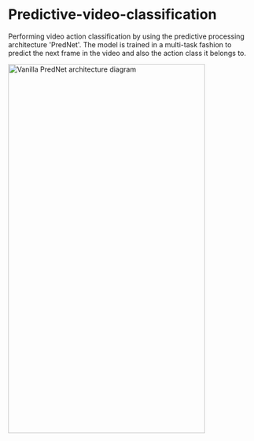 # Predictive-video-classification
Performing video action classification by using the predictive processing architecture 'PredNet'. The model is trained in a multi-task fashion to predict the next frame in the video and also the action class it belongs to.

<img src="https://github.com/RoshanRane/Predictive-video-classification/blob/master/Vanilla_PredNet.png"  height="750" width="400"
     alt="Vanilla PredNet architecture diagram"/>
